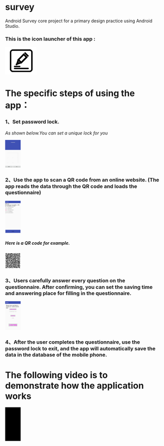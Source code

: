 #  survey

Android Survey core project for a primary design practice using Android Studio.

### This is the icon launcher of  this app :

<img src="https://github.com/IovryTower/survey/blob/master/imagezxlingDemo/app/pho/appicon.jpg?raw=true" width = 20% height = 20% />

# The specific steps of using the app：

### 1、Set password lock.

*As shown below.You can set a unique lock for you*

<img src="https://github.com/IovryTower/survey/blob/master/imagezxlingDemo/app/pho/setlock.jpg?raw=true" width = 10% height = 10% />

### 2、Use the app to scan a QR code from an online website. (The app reads the data through the QR code and loads the questionnaire)

<img src="https://github.com/IovryTower/survey/blob/master/imagezxlingDemo/app/pho/fiil.jpg?raw=true" width = 10% height = 10% />

##### Here is a QR code for example.
<img src="https://github.com/IovryTower/survey/blob/master/imagezxlingDemo/app/pho/qr.jpg?raw=true" width = 10% height = 10% />

### 3、Users carefully answer every question on the questionnaire. After confirming, you can set the saving time and answering place for filling in the questionnaire.

<img src="https://github.com/IovryTower/survey/blob/master/imagezxlingDemo/app/pho/time.jpg?raw=true" width = 10% height = 10% />

### 4、After the user completes the questionnaire, use the password lock to exit, and the app will automatically save the data in the database of the mobile phone.


# The following video is to demonstrate how the application works
<img src="https://github.com/IovryTower/survey/blob/master/imagezxlingDemo/app/pho/008.gif?raw=true" width = 10% height = 10% />



